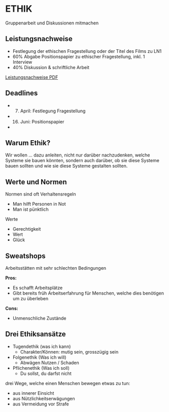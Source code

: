 # ETHIK

Gruppenarbeit und Diskussionen mitmachen

## Leistungsnachweise

- Festlegung der ethischen Fragestellung oder der Titel des Films zu LN1
- 60% Abgabe Positionspapier zu ethischer Fragestellung, inkl. 1 Interview
- 40% Diskussion & schriftliche Arbeit

[Leistungsnachweise PDF](https://elearning.hslu.ch/ilias/goto.php?target=file_5797365_download&client_id=hslu)

## Deadlines

- 7. April: Festlegung Fragestellung
- 16. Juni: Positionspapier
-

## Warum Ethik?

Wir wollen ... dazu anleiten, nicht nur darüber nachzudenken, welche Systeme sie bauen könnten, sondern auch darüber, ob sie diese Systeme bauen sollten und wie sie diese Systeme gestalten sollten.

## Werte und Normen

Normen sind oft Verhaltensregeln

- Man hilft Personen in Not
- Man ist pünktlich

Werte

- Gerechtigkeit
- Wert
- Glück

## Sweatshops

Arbeitsstätten mit sehr schlechten Bedingungen

**Pros:**

- Es schafft Arbeitsplätze
- Gibt bereits früh Arbeitserfahrung für Menschen, welche dies benötigen um zu überleben

**Cons:**

- Unmenschliche Zustände

## Drei Ethiksansätze

- Tugendethik (was ich kann)
  - Charakter/Können: mutig sein, grosszügig sein
- Folgenethik (Was ich will)
  - Abwägen Nutzen / Schaden
- Pflichenethik (Was ich soll)
  - Du sollst, du darfst nicht

drei Wege, welche einen Menschen bewegen etwas zu tun:

- aus innerer Einsicht
- aus Nützlichkeitserwägungen
- aus Vermeidung vor Strafe

